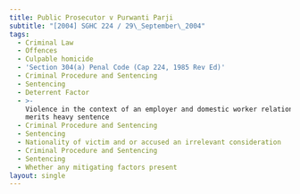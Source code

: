```yaml
---
title: Public Prosecutor v Purwanti Parji
subtitle: "[2004] SGHC 224 / 29\_September\_2004"
tags:
  - Criminal Law
  - Offences
  - Culpable homicide
  - 'Section 304(a) Penal Code (Cap 224, 1985 Rev Ed)'
  - Criminal Procedure and Sentencing
  - Sentencing
  - Deterrent Factor
  - >-
    Violence in the context of an employer and domestic worker relationship
    merits heavy sentence
  - Criminal Procedure and Sentencing
  - Sentencing
  - Nationality of victim and or accused an irrelevant consideration
  - Criminal Procedure and Sentencing
  - Sentencing
  - Whether any mitigating factors present
layout: single
---
```


